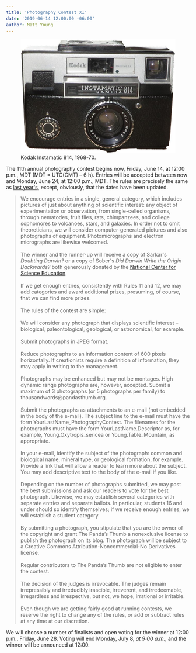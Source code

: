 ```yaml
---
title: 'Photography Contest XI'
date: '2019-06-14 12:00:00 -06:00'
author: Matt Young
---
```

<figure>
<img src="/uploads/2019/IMG_2385_Instamatic_600.jpg" alt="Kodak Instamatic"/>
<figcaption>Kodak Instamatic 814, 1968-70.
</figcaption>
</figure>

The 11th annual photography contest begins now, Friday, June 14, at 12:00 p.m., MDT (MDT = UTC(GMT) – 6 h). Entries will be accepted between now and Monday, June 24, at 12:00 p.m., MDT. The rules are precisely the same as <a href="https://pandasthumb.org/archives/2018/06/photography-contest-x.html">last year's</a>, except, obviously, that the dates have been updated.

<!--more-->

<blockquote>We encourage entries in a single, general category, which includes pictures of just about anything of scientific interest: any object of experimentation or observation, from single-celled organisms, through nematodes, fruit flies, rats, chimpanzees, and college sophomores to volcanoes, stars, and galaxies. In order not to omit theoreticians, we will consider computer-generated pictures and also photographs of equipment. Photomicrographs and electron micrographs are likewise welcomed.
<br/><br/>
The winner and the runner-up will receive a copy of Sarkar's <i>Doubting Darwin?</i> or a copy of Sober's <i>Did Darwin Write the Origin Backwards?</i> both generously donated by the <a href="https://ncse.com/">National Center for Science Education</a>.
<br/><br/>
If we get enough entries, consistently with Rules 11 and 12, we may add categories and award additional prizes, presuming, of course, that we can find more prizes.
<br/><br/>
The rules of the contest are simple:
<br/><br/>
We will consider any photograph that displays scientific interest – biological, paleontological, geological, or astronomical, for example.
<br/><br/>
Submit photographs in JPEG format.
<br/><br/>
Reduce photographs to an information content of 600 pixels horizontally. If creationists require a definition of information, they may apply in writing to the management.
<br/><br/>
Photographs may be enhanced but may not be montages. High dynamic range photographs are, however, accepted. Submit a maximum of 3 photographs (or 5 photographs per family) to thousandwords@pandasthumb.org.
<br/><br/>
Submit the photographs as attachments to an e-mail (not embedded in the body of the e-mail). The subject line to the e-mail must have the form YourLastName_PhotographyContest. The filenames for the photographs must have the form YourLastName.Descriptor as, for example, Young.Oxytropis_sericea or Young.Table_Mountain, as appropriate.
<br/><br/>
In your e-mail, identify the subject of the photograph: common and biological name, mineral type, or geological formation, for example. Provide a link that will allow a reader to learn more about the subject. You may add descriptive text to the body of the e-mail if you like.
<br/><br/>
Depending on the number of photographs submitted, we may post the best submissions and ask our readers to vote for the best photograph. Likewise, we may establish several categories with separate entries and separate ballots. In particular, students 16 and under should so identify themselves; if we receive enough entries, we will establish a student category.
<br/><br/>
By submitting a photograph, you stipulate that you are the owner of the copyright and grant The Panda’s Thumb a nonexclusive license to publish the photograph on its blog. The photograph will be subject to a Creative Commons Attribution-Noncommercial-No Derivatives license.
<br/><br/>
Regular contributors to The Panda’s Thumb are not eligible to enter the contest.
<br/><br/>
The decision of the judges is irrevocable. The judges remain irrepressibly and irreducibly irascible, irreverent, and irredeemable, irregardless and irrespective, but not, we hope, irrational or irritable.
<br/><br/>
Even though we are getting fairly good at running contests, we reserve the right to change any of the rules, or add or subtract rules at any time at our discretion.
</blockquote>

We will choose a number of finalists and open voting for the winner at 12:00 p.m., Friday, June 28. Voting will end Monday, July 8, <i>at 9:00 a.m.</i>, and the winner will be announced at 12:00.
